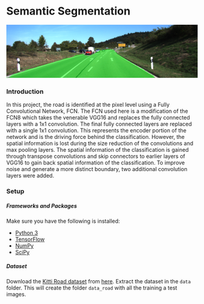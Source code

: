 # Semantic Segmentation

![Example Segmentation](runs/1505350706.1526535/umm_000034.png)

### Introduction
In this project, the road is identified at the pixel level using a Fully Convolutional Network, FCN.
The FCN used here is a modification of the FCN8 which takes the venerable VGG16 and replaces the fully connected layers
with a 1x1 convolution. The final fully connected layers are replaced with a single 1x1 convolution.
This represents the encoder portion of the network and is the driving force behind the classification.
However, the spatial information is lost during the size reduction of the convolutions and max pooling layers.
The spatial information of the classification is gained through transpose convolutions and skip connectors to earlier
layers of VGG16 to gain back spatial information of the classification.  To improve noise and generate a more distinct
boundary, two additional convolution layers were added.

### Setup
##### Frameworks and Packages
Make sure you have the following is installed:
 - [Python 3](https://www.python.org/)
 - [TensorFlow](https://www.tensorflow.org/)
 - [NumPy](http://www.numpy.org/)
 - [SciPy](https://www.scipy.org/)
##### Dataset
Download the [Kitti Road dataset](http://www.cvlibs.net/datasets/kitti/eval_road.php) from
[here](http://www.cvlibs.net/download.php?file=data_road.zip).  Extract the dataset in the `data` folder.
This will create the folder `data_road` with all the training a test images.